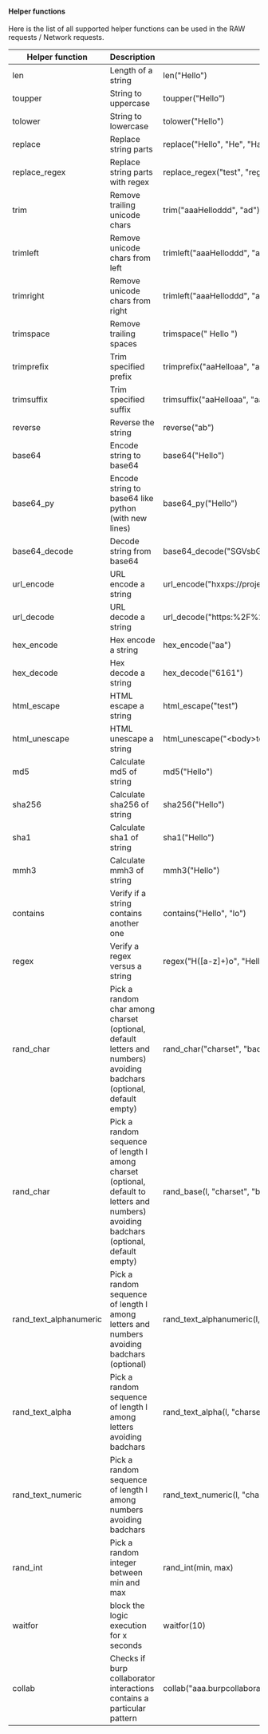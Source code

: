 #### Helper functions

Here is the list of all supported helper functions can be used in the RAW requests / Network requests.

| Helper function         | Description                                                                                                                                | Example                                                |
| ----------------------- | ------------------------------------------------------------------------------------------------------------------------------------------ | ------------------------------------------------------ |
| len                     | Length of a string                                                                                                                         | len("Hello")                                           |
| toupper                 | String to uppercase                                                                                                                        | toupper("Hello")                                       |
| tolower                 | String to lowercase                                                                                                                        | tolower("Hello")                                       |
| replace                 | Replace string parts                                                                                                                       | replace("Hello", "He", "Ha")                           |
| replace_regex           | Replace string parts with regex                                                                                                            | replace_regex("test", "regextomach", "replacewith")    |
| trim                    | Remove trailing unicode chars                                                                                                              | trim("aaaHelloddd", "ad")                              |
| trimleft                | Remove unicode chars from left                                                                                                             | trimleft("aaaHelloddd", "ad")                          |
| trimright               | Remove unicode chars from right                                                                                                            | trimleft("aaaHelloddd", "ad")                          |
| trimspace               | Remove trailing spaces                                                                                                                     | trimspace("  Hello  ")                                 |
| trimprefix              | Trim specified prefix                                                                                                                      | trimprefix("aaHelloaa", "aa")                          |
| trimsuffix              | Trim specified suffix                                                                                                                      | trimsuffix("aaHelloaa", "aa")                          |
| reverse                 | Reverse the string                                                                                                                         | reverse("ab")                                          |
| base64                  | Encode string to base64                                                                                                                    | base64("Hello")                                        |
| base64_py               | Encode string to base64 like python (with new lines)                                                                                       | base64_py("Hello")                                     |
| base64_decode           | Decode string from base64                                                                                                                  | base64_decode("SGVsbG8=")                              |
| url_encode              | URL encode a string                                                                                                                        | url_encode("hxxps://projectdiscovery.io/test?a=1")     |
| url_decode              | URL decode a string                                                                                                                        | url_decode("https:%2F%2Fprojectdiscovery.io%3Ftest=1") |
| hex_encode              | Hex encode a string                                                                                                                        | hex_encode("aa")                                       |
| hex_decode              | Hex decode a string                                                                                                                        | hex_decode("6161")                                     |
| html_escape             | HTML escape a string                                                                                                                       | html_escape("<body>test</body>")                       |
| html_unescape           | HTML unescape a string                                                                                                                     | html_unescape("&lt;body&gt;test&lt;/body&gt;")         |
| md5                     | Calculate md5 of string                                                                                                                    | md5("Hello")                                           |
| sha256                  | Calculate sha256 of string                                                                                                                 | sha256("Hello")                                        |
| sha1                    | Calculate sha1 of string                                                                                                                   | sha1("Hello")                                          |
| mmh3                    | Calculate mmh3 of string                                                                                                                   | mmh3("Hello")                                          |
| contains                | Verify if a string contains another one                                                                                                    | contains("Hello", "lo")                                |
| regex                   | Verify a regex versus a string                                                                                                             | regex("H([a-z]+)o", "Hello")                           |
| rand_char               | Pick a random char among charset (optional, default letters and numbers) avoiding badchars (optional, default empty)                       | rand_char("charset", "badchars")                       |   
| rand_char               | Pick a random sequence of length l among charset (optional, default to letters and numbers) avoiding badchars (optional, default empty)    | rand_base(l, "charset", "badchars")                    |
| rand_text_alphanumeric  | Pick a random sequence of length l among letters and numbers avoiding badchars (optional)                                                  | rand_text_alphanumeric(l, "badchars")                  |
| rand_text_alpha         | Pick a random sequence of length l among letters avoiding badchars                                                                         | rand_text_alpha(l, "charset")                          |
| rand_text_numeric       | Pick a random sequence of length l among numbers avoiding badchars                                                                         | rand_text_numeric(l, "charset")                        |
| rand_int                | Pick a random integer between min and max                                                                                                  | rand_int(min, max)                                     |
| waitfor                 | block the logic execution for x seconds                                                                                                    | waitfor(10)                                            |
| collab                  | Checks if burp collaborator interactions contains a particular pattern                                                                     | collab("aaa.burpcollaborator.net")                     |
